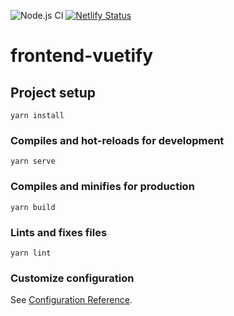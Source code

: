 ![Node.js CI](https://github.com/chetannn/vuefydim/workflows/Node.js%20CI/badge.svg?branch=master) [![Netlify Status](https://api.netlify.com/api/v1/badges/6f375d25-4ac0-4bb9-9f64-11f9d2301a34/deploy-status)](https://app.netlify.com/sites/nostalgic-morse-0be890/deploys)



# frontend-vuetify

## Project setup
```
yarn install
```

### Compiles and hot-reloads for development
```
yarn serve
```

### Compiles and minifies for production
```
yarn build
```

### Lints and fixes files
```
yarn lint
```

### Customize configuration
See [Configuration Reference](https://cli.vuejs.org/config/).
